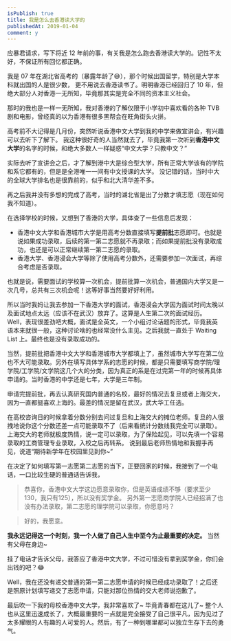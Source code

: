 ```yaml
---
isPublish: true
title: 我是怎么去香港读大学的
publishedAt: 2019-01-04
comment: y
---
```


应暴君请求，写下将近 12 年前的事，有关我是怎么跑去香港读大学的。记性不太好，不保证所有回忆都正确。

我是 07 年在湖北省高考的（暴露年龄了😅），那个时候出国留学，特别是大学本科就出国的人是很少数，
更不用说去香港读书了。明明香港已经回归了 10 年，但绝大部分人对香港一无所知，毕竟那其实是完全不同的资本主义社会。

那时的我也是一样一无所知，我对香港的了解仅限于小学初中喜欢看的各种 TVB 剧和电影，曾经真的以为香港有很多黑帮会在旺角街头火拼。

高考前不大记得是几月份，突然听说香港中文大学到我的中学来做宣讲会，有兴趣可以去听下了解下。
我这种很好奇的人当然就去了，毕竟我第一次听到**香港中文大学**的名字的时候，和绝大多数人一样疑惑“中文大学？只教中文？”

实际去听了宣讲会之后，才了解到港中大是综合型大学，所有正常大学该有的学院和系它都有的，但是是全港唯一一间有中文授课的大学。
没记错的话，当时中大的全球大学排名也是很靠前的，似乎和北大清华差不多。

再之后我并没有多想的完成了高考，当时的湖北省是出了分数才填志愿（现在如何我不知道）。

在选择学校的时候，又想到了香港的大学，具体查了一些信息后发现：
- 香港中文大学和香港城市大学是用高考分数直接填写**提前批**志愿即可。也就是说如果成功录取，后续的第一第二志愿就不再录取；而如果提前批没有录取成功，也还是可以正常继续第一第二志愿的录取。
- 香港大学、香港浸会大学等除了使用高考分数外，还需要参加一次面试，再综合考虑是否录取。

也就是说，需要面试的学校算一次机会，提前批算一次机会，普通国内大学又是一次几号，总共有三次机会呢！这等好事当然要好好利用。

所以当时我妈让我去参加一下香港大学的面试，香港浸会大学因为面试时间太晚以及面试地点太远（应该不在武汉）放弃了。这算是人生第二次的面试经历。
Well，表现很差劲吧大概，面试是全英文，一个小组讨论话题的形式，毕竟我英语本来就很一般，这种讨论啥的也经常没什么主见。之后我就一直处于 Waiting List 上。最终也是没有录取成功的。

当然，提前批把香港中文大学和香港城市大学都填上了，虽然城市大学写在第二位也不大可能录取。另外在填写具体学系的志愿的时候，都是只需要填写商学院/理学院/工学院/文学院这几个大的分类，因为真正的系是在过完第一年的时候再具体申请的。当时香港的中学还是七年，大学是三年制。

申请完提前批，再去认真研究国内普通的名校，最好的情况去复旦或者上海交大，因为一直都挺喜欢上海的。最差的情况是留在武汉，武大华工任选。

在高校咨询日的时候拿着分数分别去问过复旦和上海交大的摊位老师。复旦的人很拽地说你这个分数还差一点可能录取不了（后来看统计分数线我完全可以录取）。
上海交大的老师就极度热情，说一定可以录取，为了保险起见，可以先填一个容易录取的工商管理专业录取，入校之后再转系。
说到最后老师热情地和我握手再见，说道“期待新学年在校园里见到你~”

在决定了如何填写第一志愿第二志愿的当下，正要回家的时候，我接到了一个电话，一口比较生硬的普通话告诉我，
> 恭喜你，香港中文大学这边愿意录取你，但是英语成绩不够（要求至少130，我只有125），所以没有奖学金。
> 另外第一志愿商学院人已经招满了也没有办法录取，第二志愿的理学院可以录取，你愿意吗？

> 好的，我愿意。

**我永远记得这一个时刻，我一个人做了自己人生中至今为止最重要的决定。** 当然有父母在身边~

挂了电话才告诉父母，我答应了香港中文大学，不过可惜没有拿到奖学金，你们会出钱的吧？😂

Well，我在还没有递交普通的第一第二志愿申请的时候已经成功录取了！之后还是照原计划填写递交了志愿申请，只能对那位热情的交大老师说抱歉了。

最后吹一下我的母校香港中文大学，我非常喜欢了~ 毕竟青春都在这儿了~
整个人也从这里迅速成长了，大概最重要的一点就是完全接受了自己很平凡，因为见过了太多耀眼的人有趣的人可爱的人。然后，有了一种到哪里都可以独立生存下去的勇气。
